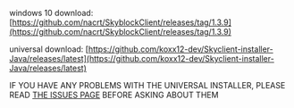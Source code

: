 windows 10 download: [https://github.com/nacrt/SkyblockClient/releases/tag/1.3.9](https://github.com/nacrt/SkyblockClient/releases/tag/1.3.9)

universal download: [https://github.com/koxx12-dev/Skyclient-installer-Java/releases/latest](https://github.com/koxx12-dev/Skyclient-installer-Java/releases/latest)

IF YOU HAVE ANY PROBLEMS WITH THE UNIVERSAL INSTALLER, PLEASE READ [THE ISSUES PAGE](https://github.com/koxx12-dev/Skyclient-installer-Java/wiki/Issues) BEFORE ASKING ABOUT THEM
